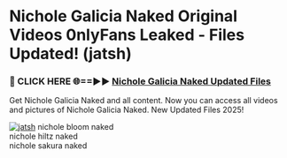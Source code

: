 # Nichole Galicia Naked Original Videos 0nlyFans Leaked - Files Updated! (jatsh)

<h3>🔴 CLICK HERE 🌐==►► <a href="https://tinyurl.com/yckcrads" rel="nofollow">Nichole Galicia Naked Updated Files</a></h3>

Get Nichole Galicia Naked and all content. Now you can access all videos and pictures of Nichole Galicia Naked. New Updated Files 2025!

[![jatsh](https://i.imgur.com/hpKpOFt.gif)](https://tinyurl.com/yckcrads)
nichole bloom naked<br>
nichole hiltz naked<br>
nichole sakura naked